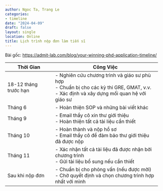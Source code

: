 ```yaml
---
author: Ngoc Ta, Trang Le
categories:
- timeline
date: "2024-04-09"
draft: false
layout: single
location: Online
title: Lịch trình nộp đơn làm tiến sĩ
---
```


Bài gốc: https://admit-lab.com/blog/your-winning-phd-application-timeline/

| Thời Gian                 | Công Việc                                                                                     |
|---------------------------|----------------------------------------------------------------------------------------------|
| 18-12 tháng trước hạn     | - Nghiên cứu chương trình và giáo sư phù hợp<br> - Chuẩn bị cho các kỳ thi GRE, GMAT, v.v.<br>- Xác định và xây dựng mối quan hệ với giáo sư |
| Tháng 6 | - Hoàn thiện SOP và những bài viết khác |
| Tháng 9 | - Email thầy cô xin thư giới thiệu<br>- Hoàn thiện tất cả tài liệu cần thiết |
| Tháng 10 | - Hoàn thành và nộp hồ sơ<br>- Email thầy cô để đảm bảo thư giới thiệu đã được nộp |
| Tháng 11 | - Xác nhận tất cả tài liệu đã được nhận bởi chương trình<br>- Gửi tài liệu bổ sung nếu cần thiết |
| Sau khi nộp đơn           | - Chuẩn bị cho phỏng vấn (nếu được mời)<br>- Chờ quyết định và chọn chương trình hợp nhất với mình |
